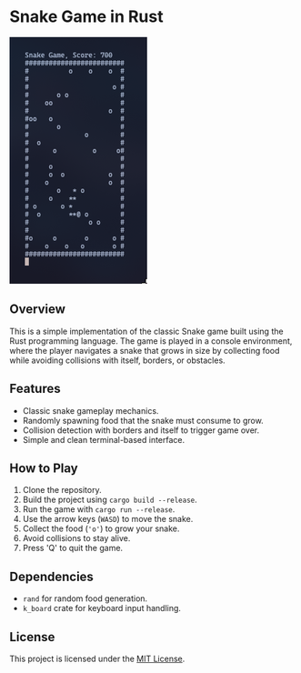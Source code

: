 # Snake Game in Rust

![Snake Game](snake_game.png)

## Overview
This is a simple implementation of the classic Snake game built using the Rust programming language. The game is played in a console environment, where the player navigates a snake that grows in size by collecting food while avoiding collisions with itself, borders, or obstacles.

## Features
- Classic snake gameplay mechanics.
- Randomly spawning food that the snake must consume to grow.
- Collision detection with borders and itself to trigger game over.
- Simple and clean terminal-based interface.

## How to Play
1. Clone the repository.
2. Build the project using `cargo build --release`.
3. Run the game with `cargo run --release`.
4. Use the arrow keys (`WASD`) to move the snake.
5. Collect the food (`'o'`) to grow your snake.
6. Avoid collisions to stay alive.
7. Press 'Q' to quit the game.

## Dependencies
- `rand` for random food generation.
- `k_board` crate for keyboard input handling.

## License
This project is licensed under the [MIT License](LICENSE).
